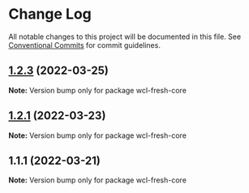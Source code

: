 # Change Log

All notable changes to this project will be documented in this file.
See [Conventional Commits](https://conventionalcommits.org) for commit guidelines.

## [1.2.3](https://github.com/jamielockie/wcl-fresh/compare/v1.2.1...v1.2.3) (2022-03-25)

**Note:** Version bump only for package wcl-fresh-core





## [1.2.1](https://github.com/jamielockie/wcl-fresh/compare/v1.1.1...v1.2.1) (2022-03-23)

**Note:** Version bump only for package wcl-fresh-core





## 1.1.1 (2022-03-21)

**Note:** Version bump only for package wcl-fresh-core
